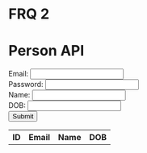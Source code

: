 # FRQ 2

<html>
<head>
  <title>Person API</title>
</head>
<body>
  <h1>Person API</h1>

  <!-- Form to input new person -->
  <form id="person-form">
    Email: <input type="text" name="email"><br>
    Password: <input type="text" name="password"><br>
    Name: <input type="text" name="name"><br>
    DOB: <input type="text" name="dob"><br>
    <input type="submit" value="Submit">
  </form>

  <!-- Table to display people -->
  <table id="people-table">
    <tr>
      <th>ID</th>
      <th>Email</th>
      <th>Name</th>
      <th>DOB</th>
    </tr>
  </table>

  <script>
    // Get form element
    const form = document.getElementById('person-form');

    // Handle form submission
    form.addEventListener('submit', (event) => {
      event.preventDefault();  // prevent page reload

      // Get form data
      const data = new FormData(form);

      // Send POST request to API
      fetch('https://breadbops.gq/api/person/post', {
        method: 'POST',
        body: data
      })
      .then(response => response.text())  // parse response as text
      .then(message => {
        alert(message);  // show message from API
      });
    });

    // Send GET request to API to get list of people
    fetch('https://breadbops.gq/api/person/')
    .then(response => response.json())  // parse response as JSON
    .then(people => {
      // Get table element
      const table = document.getElementById('people-table');

      // Add each person to the table
      people.forEach(person => {
        const row = document.createElement('tr');
        row.innerHTML = `
          <td>${person.id}</td>
          <td>${person.email}</td>
          <td>${person.name}</td>
          <td>${person.dob}</td>
        `;
        table.appendChild(row);
      });
    });
  </script>
</body>
</html>
